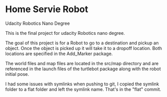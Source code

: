 # Home Servie Robot
Udacity Robotics Nano Degree

This is the final project for udacity Robotics nano degree.

The goal of this project is for a Robot to go to a destination and pickup an object. Once the object is picked up it will take it to a dropoff location. Both locations are specified in the Add_Marker package.

The world files and map files are located in the src/map directory and are referenced in the launch files of the turtlebot package along with the robot initial pose.

I had some issues with symlinks when pushing to git, I copied the symlink folder to a flat folder and left the symlink name. That's in the "flat" commit.
